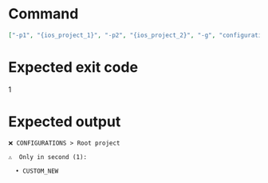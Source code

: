 # Command
```json
["-p1", "{ios_project_1}", "-p2", "{ios_project_2}", "-g", "configurations", "-t", "Project", "-f", "console", "-v"]
```

# Expected exit code
1

# Expected output
```
❌ CONFIGURATIONS > Root project

⚠️  Only in second (1):

  • CUSTOM_NEW




```
